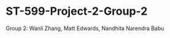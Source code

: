 ST-599-Project-2-Group-2
========================
Group 2: Wanli Zhang, Matt Edwards, Nandhita Narendra Babu
